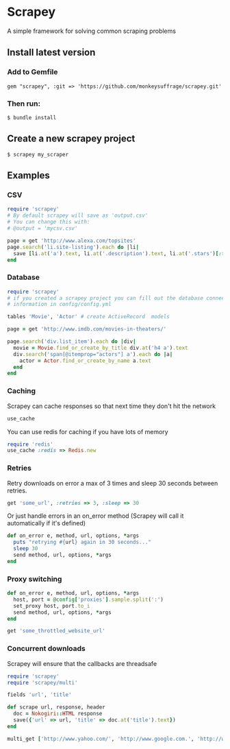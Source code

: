 # Scrapey

A simple framework for solving common scraping problems

## Install latest version
### Add to Gemfile

    gem "scrapey", :git => 'https://github.com/monkeysuffrage/scrapey.git'

### Then run:
    $ bundle install

## Create a new scrapey project

    $ scrapey my_scraper

## Examples

### CSV

```ruby
require 'scrapey'
# By default scrapey will save as 'output.csv'
# You can change this with:
# @output = 'mycsv.csv'

page = get 'http://www.alexa.com/topsites'
page.search('li.site-listing').each do |li|
  save [li.at('a').text, li.at('.description').text, li.at('.stars')[:title]]
end
```

### Database
```ruby
require 'scrapey'
# if you created a scrapey project you can fill out the database connection
# information in config/config.yml

tables 'Movie', 'Actor' # create ActiveRecord  models

page = get 'http://www.imdb.com/movies-in-theaters/'

page.search('div.list_item').each do |div|
  movie = Movie.find_or_create_by_title div.at('h4 a').text
  div.search('span[@itemprop="actors"] a').each do |a|
    actor = Actor.find_or_create_by_name a.text
  end
end
```

### Caching
Scrapey can cache responses so that next time they don't hit the network
```ruby
use_cache
```

You can use redis for caching if you have lots of memory
```ruby
require 'redis'
use_cache :redis => Redis.new
```

### Retries
Retry downloads on error a max of 3 times and sleep 30 seconds between retries.
```ruby
get 'some_url', :retries => 3, :sleep => 30
```
Or just handle errors in an on_error method (Scrapey will call it automatically if it's defined)
```ruby
def on_error e, method, url, options, *args
  puts "retrying #{url} again in 30 seconds..."
  sleep 30
  send method, url, options, *args
end
```

### Proxy switching

```ruby
def on_error e, method, url, options, *args
  host, port = @config['proxies'].sample.split(':')
  set_proxy host, port.to_i
  send method, url, options, *args
end

get 'some_throttled_website_url'
```

### Concurrent downloads
Scrapey will ensure that the callbacks are threadsafe
```ruby
require 'scrapey'
require 'scrapey/multi'

fields 'url', 'title'

def scrape url, response, header
  doc = Nokogiri::HTML response
  save({'url' => url, 'title' => doc.at('title').text})
end

multi_get ['http://www.yahoo.com/', 'http://www.google.com.', 'http://www.bing.com/'], :threads => 3, :on_success => :scrape
```

